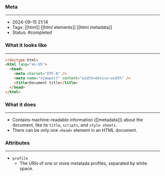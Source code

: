 ### Meta
- - -
- 2024-09-15 21:14
- Tags: [[html]] [[html elements]] [[html metadata]]
- Status: #completed 

### What it looks like
- - -
```HTML file:index.html
<!doctype html>
<html lang="en-US">
  <head>
    <meta charset="UTF-8" />
    <meta name="viewport" content="width=device-width" />
    <title>Document title</title>
  </head>
</html>
```

### What it does
- - -
- Contains machine-readable information ([[metadata]]) about the document, like its `title`, `scripts`, and `style sheets`.
- There can be only one `<head>` element in an HTML document.

### Attributes
---
- `profile`
	- The URIs of one or more metatada profiles, separated by white space.
